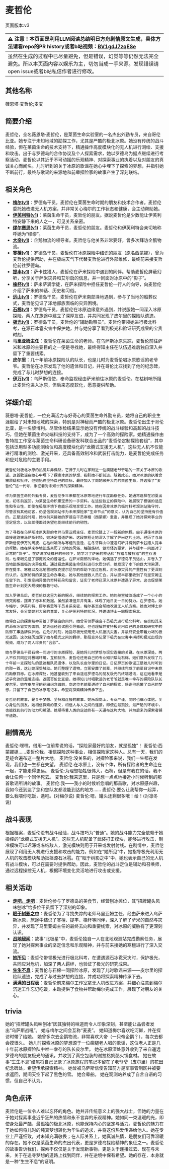 # 麦哲伦
页面版本:v3
 

| :warning: 注意！本页面是利用LLM阅读总结明日方舟剧情原文生成，具体方法请看repo的PR history或者b站视频：[BV1gdJ7zqESe](https://www.bilibili.com/video/BV1gdJ7zqESe/)         |
|:----------------------------|
| 虽然在生成的过程中已尽量避免，但是错误，幻觉等等仍然无法完全避免。所以本页面内容以娱乐为主，切勿当成一手来源。发现错误请open issue或者b站私信作者进行修改。|



## 其他名称
薇恩塔·麦哲伦;麦麦
## 简要介绍
麦哲伦，全名薇恩塔·麦哲伦，是莱茵生命实验室的一名杰出外勤专员，来自哥伦比亚。她专注于未知地域的勘探工作，尤其是严酷的极北冰原。她没有传统的战斗经验，但在莱茵生命的技术支持下，精通操作高度模块化的无人机进行测绘、支援和攻击。出于与罗德岛的合作协议及个人探索需求，她以罗德岛为据点继续进行考察活动。麦哲伦以其近乎不可动摇的乐观精神、对探索事业的执着以及对朋友的真诚关心而闻名。儿时听到的关于冰原的歌谣在她心中埋下了探索的梦想，并指引她不断前行，最终与歌谣的来源地和前辈探险家的故事产生了深刻联结。
## 相关角色
-   **[梅尔](char_242_otter.md)([v1](../chars/char_242_otter.md))**：罗德岛干员，麦哲伦在莱茵生命时期的朋友和技术合作者。麦哲伦委托她改进无人机方案，并非常关心梅尔的工作状态和健康，会主动帮助她。
-   **[伊芙利特](char_134_ifrit.md)([v1](../chars/char_134_ifrit.md))**：莱茵生命干员，麦哲伦的朋友。据说麦哲伦是少数能让伊芙利特安静下来的人之一，可见关系亲密。
-   **[缪尔赛思](char_249_mlyss.md)([v1](../chars/char_249_mlyss.md))**：莱茵生命干员，麦哲伦的朋友。麦哲伦和伊芙利特会亲切地称呼她为“缪缪”。
-   **[大帝](extended_char_da_di.md)([v1](../chars/extended_char_da_di.md))**：企鹅物流的领导者。麦哲伦与他关系非常要好，曾多次拜访企鹅物流。
-   **[寒檀](char_341_sntlla.md)([v1](../chars/char_341_sntlla.md))**：罗德岛干员，麦哲伦在冰原探险中结识的朋友（原名西蒙娜），曾为麦哲伦提供帮助，并在极端天气下代替麦哲伦进行外部维修，最终前来接麦哲伦前往罗德岛。
-   **[提丰](char_2012_typhon.md)([v1](../chars/char_2012_typhon.md))**：萨卡兹猎人，麦哲伦在萨米探险中遇到的同伴。帮助麦哲伦屏蔽幻听，分享关于萨米灾异和艾尔启的信息，并一同面对冰原中的“影子”。
-   **[橡杯](extended_char_xiang_bei.md)([v1](../chars/extended_char_xiang_bei.md))**：萨米萨满学徒，在萨米探险中担任麦哲伦一行人的向导，向麦哲伦介绍了萨米的神话、历史和习俗。
-   **[远山](char_109_fmout.md)([v1](../chars/char_109_fmout.md))**：罗德岛干员，麦哲伦在萨米南部泽地遇到，参与了当地的船葬仪式，麦哲伦见证了泽地部族面临的灾异困境。
-   **[石棉](char_378_asbest.md)([v1](../chars/char_378_asbest.md))**：罗德岛干员，麦哲伦在冰原边缘意外遇到，并说服她一同深入冰原探险，两人在旅途中建立了深厚友谊，并共同发现了皮尔里的探险队遗迹。
-   **[极光](char_422_aurora.md)([v1](../chars/char_422_aurora.md))**：罗德岛干员，麦哲伦的“辅助勘察员”。麦哲伦带领她进行极北科考，在源石冰雹灾害中保护她，并与她分享了看到极光和验证研究成果的宝贵时刻。
-   **马里亚姆主任**：麦哲伦在莱茵生命的老师。在乌萨斯冰原失踪，麦哲伦前往萨米和冰原的主要目的之一便是寻找她，最终得知主任在队伍遇难后独自深入并留下了重要线索。
-   **皮尔里**：几十年前冰原探险队的队长，也是儿时为麦哲伦唱冰原歌谣的老爷爷。麦哲伦在冰原发现了他的遗体和日记，并在哥伦比亚找到了他的纪念碑，完成了与儿时梦想的连接。
-   **[伊万](extended_char_yi_wan.md)([v1](../chars/extended_char_yi_wan.md))**：乌萨斯信使，奉命监视经由萨米前往冰原的麦哲伦。在枯树哨所阻止麦哲伦进入冰原，但后来态度软化，愿意提供帮助。
## 详细介绍
薇恩塔·麦哲伦，一位充满活力与好奇心的莱茵生命外勤专员，她将自己的职业生涯献给了对未知地域的探索，特别是对神秘而严酷的极北冰原。麦哲伦出生于哥伦比亚，是一名黎博利。尽管体检结果显示她没有传统的战斗经验和高超的战斗技巧，但她在莱茵生命尖端科技的支持下，成为了一个高效的探险家。她精通操作由鲁特拉工作室与莱茵生命科研设备研发科联合出品的“麦哲伦定制探险套组”，其中包括泛用型多功能测绘仪和高度模块化的“龙腾式支援无人机”。这些无人机不仅能进行精准的测绘、激光开采，还具备高效制冷和武装打击能力，是麦哲伦完成任务和应对危险的主要手段。

    麦哲伦对极北冰原的热爱并非偶然，它源于儿时在家附近一位瘸腿老爷爷唱的一首关于冰原的歌谣。这首歌谣在她心中埋下了探索冰原的梦想，指引她不断前进。随着成长，她对冰原的执着曾被质疑和批评，但她始终坚持自己的目标，最终加入了向她敞开大门的莱茵生命，并选择了“麦哲伦”这一代号，象征着对未知世界的探索精神。

    作为莱茵生命的外勤专员，麦哲伦多年来都在冰原等地进行年度勘察任务。她通常选择在初夏出发，初冬前返回，为莱茵生命积累宝贵的一手资料。在这些独立的探险中，她展现了极强的适应性和专业性，即使在极端环境下也能乐观地享受工作。她在因非冰原的临时科考观测站独守时，尽管没有其他访客，仍坚信观测站作为未来探险家“生命节点”的意义，认为自己的坚持是有价值的。正是这段时期，她与前来接她的罗德岛干员寒檀（西蒙娜）重逢，并展现了她对探索事业的坚定信念，以及即使面对失望也能继续前行的韧性。

    为了寻找在乌萨斯冰原失踪的老师马里亚姆主任，麦哲伦踏上了一段新的旅程。由于通往冰原的直接道路被乌萨斯封锁，她决定借道萨米。这段旅程让她深入了解了萨米这片土地，经历了与乌萨斯信使伊万的周旋、在枯树哨所与寒檀的重逢、在冬牙群山中遭遇幻听并得到萨卡兹猎人提丰的帮助。她在萨米林地部族亲历了当地的风俗，触碰族树，做奇怪的噩梦，并与提丰一同面对了异常的“影子”。在萨满学徒橡杯的带领下，她学习了萨米的神话和“狩猎与被狩猎”的生存法则，也亲眼见证了邪魔污染的普遍性。在萨米南部的泽地，她偶遇了罗德岛干员远山，并卷入了当地部族面临的灾异危机。通过投放莱茵生命信标进行水质分析，她发现了水下的巨大污染源，并在提丰、寒檀以及北地雪祀埃克提尔尼尔的帮助下度过危机，对冰原灾异的严重性有了更深刻的认识。在察帕特的莱茵生命办事处，她与其他搜救人员汇合，并从提丰那里收到了马里亚姆主任留下的、引发空间异常的奇特花朵和留言，证实了老师已深入冰原并遭遇了异常，这也促使莱茵生命计划更大规模的搜救行动。

    加入罗德岛后，麦哲伦以这里为新的据点，继续她的探索工作。她的舱室被改造成了一个小小的研究阁楼，摆满了标本和数据，虽然紧凑但井井有条，体现了她日复一日的努力。在罗德岛，她与梅尔、伊芙利特、缪尔赛思等干员关系亲密，梅尔甚至会帮她改进无人机方案。她也对博士非常友好，会分享她对大帝的喜爱，关心伊芙利特的状况，并邀请博士一同探索极北。

    她将自己的探索精神带给了罗德岛的同伴。她曾带领罗德岛干员极光进行极北科考。在突如其来的源石冰雹灾害面前，她凭借经验试图引导撤退，但也理解并支持极光用自己的身体和研究中的防御工事盾牌保护她。在危机时刻，她指导极光使用无人机抵抗灾害，并最终安全带着力竭的极光返回。这次经历加深了她与极光之间的羁绊，那段意外记录下极光在灾害中拼搏和极光出现的视频，成为了两人珍贵的“合影”。

    她与罗德岛干员石棉一同进行的冰原探险，是她将儿时梦想与现实连接的关键。在冰原深处，两人不仅共同应对极端环境，互相扶持，麦哲伦还用自己的专业知识帮助石棉。她们意外发现了几十年前一支探险队的遗迹和队员遗体，以及队长皮尔里的日记。日记扉页的歌谣正是她儿时听到的那一首，这让她深受触动。她们整理了遗物，立冢安葬了前辈，并继续完成了前辈日记中未竟的勘察目标。在冰原深处，她甚至收到了来自遥远罗德岛的朋友极光的终端通讯，这在她看来是近乎奇迹的温暖连接。返回哥伦比亚后，她得知儿时唱歌谣的老爷爷就是唯一幸存的探险队队长皮尔里。她在皮尔里的花田纪念碑前，向这位老前辈讲述了自己的探索，感谢他启蒙了自己的梦想，并留下了自己的冰原笔记本，希望将探索精神传承下去。

    麦哲伦的故事，是关于梦想、坚持和连接的故事。她乐观向上，专业严谨，同时也细心体贴，关心身边的朋友。她相信探索的意义，相信人与人之间的连接，即使在最孤独、最严酷的环境中，也能找到前行的动力和希望。她期待着人类的足迹终有一天遍布这片大地，并为后来的探索者铺平道路。
## 剧情高光
麦哲伦:嘿嘿，借用一位前辈说的话，“探险家最好的朋友，就是孤独”！
    麦哲伦:西蒙娜姐......麦哲伦我，相信探险这种事业，相信探险家这种人。总有一天，我们的足迹会遍布这一整片大地。
    麦哲伦:没关系的，对探险家来说，我们一生都在发现，我们也一生都在失望。
    麦哲伦:在冰原上，没有个体，所有探险者的生命连在一起，才能走得更远。
    麦哲伦:为理想牺牲很伟大，石棉，但是有我在的话，我不会让任何一个同伴死去。
    麦哲伦:我来这里，只是想一点点地接近小时候听到的那首歌谣所讲的故事。
    麦哲伦:我——我小的时候听您唱的那首歌，对冰原感兴趣，我如今还到达了您和您队友都没能到达的地方......
    麦哲伦:要么让我帮你一起弄，要么我喂你吃饭，选吧。(对梅尔说)
    麦哲伦:嗯，罐头还剩很多哦！给！(对凛冬说)
## 战斗表现
根据档案，麦哲伦没有战斗经验，战斗技巧为“普通”。她的战斗能力完全依赖于她操控的“龙腾式支援无人机”。这些无人机配备了武装打击模块，能够进行攻击，制冷模块可以迟滞或冻结敌人，激光模块则用于开采或发射射线。在剧情中，麦哲伦展现了利用无人机进行支援和攻击的能力。例如在“她所见”中，她指导极光利用无人机的攻击模块帮助抵挡源石冰雹。在“眠于树影之中”中，她也表示自己的无人机有战斗模块，可以在需要时提供帮助。因此，麦哲伦的战斗定位是辅助和召唤师，通过远程操控无人机，根据环境变化灵活地进行攻击或支援。
## 相关活动
-   **[走吧，走吧](../stories/story_glassb_set_1.md)**：麦哲伦参与了罗德岛的美食节，经营刨冰摊位，其“招牌罐头风味刨冰”给多位干员留下了深刻的印象。
-   **[眠于树影之中](../stories/act15mini.md)**：麦哲伦为了寻找失踪的老师马里亚姆主任，经由萨米进入乌萨斯冰原，旅途中结识了寒檀、提丰、橡杯等同伴，深入了解了萨米的自然与灾异，并发现了马里亚姆主任的最终去向和重要线索，对冰原的威胁有了更深刻认识。
-   **[战地秘闻](../stories/act4d0.md)**：故事“北极星”中，麦哲伦独自一人在北地观测站完成勘察任务，展现了她对探索事业的坚定信念和乐观精神，并与前来接她的寒檀进行了深入交流。
-   **[她所见](../stories/story_aurora_set_1.md)**：麦哲伦带领极光进行极北科考，在遭遇源石冰雹天灾时，保护极光，共同应对危机，加深了两人羁绊，也验证了极光的研究成果。
-   **[生生不息](../stories/story_mgllan_set_1.md)**：麦哲伦与石棉一同探险冰原，发现了儿时歌谣来源——皮尔里的探险队遗迹，完成了与过去梦想的连接，并成功将探索精神传承下去。
-   **[满满的日程表](../stories/story_otter_set_1.md)**：麦哲伦前来梅尔工作室拿无人机改进方案，并细心注意到梅尔沉迷工作忘记吃饭，主动提供了食物并帮助梅尔完成工作，展现了对朋友的关心。
## trivia
她的“招牌罐头风味刨冰”因其独特的味道而令人印象深刻，甚至能让品尝者发出“乌萨斯战吼”。
    她与梅尔之间会互称“麦麦”。
    她知道梅尔喜欢吃河鲜，并在探访时带了给她。
    她曾多次去企鹅物流，非常喜欢大帝（一只帝企鹅？），每次去都会摸很久。
    她儿时探索冰原的梦想源于一位瘸腿老人唱的歌谣，这位老人正是几十年前冰原探险队中唯一幸存的队长皮尔里。
    她在冰原深处意外收到了来自遥远罗德岛的朋友极光的通讯，并收到了真空包装的谢拉格奶酪火锅食材。
    她在故事“生生不息”结尾将自己记录了冰原旅程的笔记本留在了老爷爷（皮尔里）的花田纪念碑处，希望传承探索精神。
    她曾被乌萨斯信使告知前方是军事管制区并被要求返回，期间天空下起了黑色的雪。
    她会晕船。
    她在观测站养成了自言自语的习惯，但自己不认为。
## 角色点评
麦哲伦是一位令人难以忘怀的角色。她并非传统意义上的强大战士，但她的力量在于她对探索事业近乎狂热的热情和永不言弃的乐观精神。她如同一束温暖的光，即使身处最严酷、最孤独的极北冰原，也能保持内心的坚定与活力。麦哲伦的魅力在于她如何将儿时的纯真梦想转化为毕生的追求，并将这份热爱传递给他人。她在专业上严谨细致，对未知充满敬畏；在人际关系上，她真诚热情，是朋友们可靠温暖的存在。她不仅是莱茵生命的杰出代表，更是罗德岛探险精神的象征之一。麦哲伦的故事告诉我们，探索不仅仅是关于发现新事物，更是关于连接过去、现在与未来，关于在追寻梦想的道路上找到同伴，并在逆境中保有希望。她的存在，本身就是一种“生生不息”的证明。